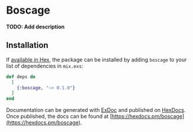 # Boscage

**TODO: Add description**

## Installation

If [available in Hex](https://hex.pm/docs/publish), the package can be installed
by adding `boscage` to your list of dependencies in `mix.exs`:

```elixir
def deps do
  [
    {:boscage, "~> 0.1.0"}
  ]
end
```

Documentation can be generated with [ExDoc](https://github.com/elixir-lang/ex_doc)
and published on [HexDocs](https://hexdocs.pm). Once published, the docs can
be found at [https://hexdocs.pm/boscage](https://hexdocs.pm/boscage).

